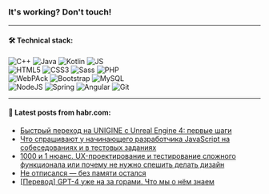 ### It's working? Don't touch!

---

#### 🛠️ Technical stack:

![C++](https://img.shields.io/badge/C++-informational?logo=c%2B%2B&style=flat&logoColor=white&color=9C033A)
![Java](https://img.shields.io/badge/Java-informational?logo=java&style=flat&logoColor=white&color=007396)
![Kotlin](https://img.shields.io/badge/Kotlin-informational?logo=Kotlin&style=flat&logoColor=white&color=0095D5)
![JS](https://img.shields.io/badge/JS-informational?logo=javaScript&style=flat&logoColor=black&color=F7Df1E) <br>
![HTML5](https://img.shields.io/badge/HTML5-informational?logo=html5&style=flat&logoColor=white&color=E34F26)
![CSS3](https://img.shields.io/badge/CSS3-informational?logo=css3&style=flat&logoColor=white&color=157286)
![Sass](https://img.shields.io/badge/Saas-informational?logo=sass&style=flat&logoColor=white&color=hotpink)
![PHP](https://img.shields.io/badge/PHP-informational?logo=php&style=flat&logoColor=white&color=777BB4) <br>
![WebPAck](https://img.shields.io/badge/WebPack-informational?logo=webPack&style=flat&logoColor=white&color=FF6F00)
![Bootstrap](https://img.shields.io/badge/Bootstrap-informational?logo=Bootstrap&style=flat&logoColor=white&color=7952B3)
![MySQL](https://img.shields.io/badge/MySQL-informational?logo=MySQL&style=flat&logoColor=white&color=00f) <br>
![NodeJS](https://img.shields.io/badge/NodeJS-informational?logo=node.js&style=flat&logoColor=white&color=43853D)
![Spring](https://img.shields.io/badge/Spring-informational?logo=Spring&style=flat&logoColor=white&color=0A9EDC)
![Angular](https://img.shields.io/badge/Vue-informational?logo=vue.js&style=flat&logoColor=white&color=red)
![Git](https://img.shields.io/badge/Git-informational?logo=git&style=flat&logoColor=white&color=darkorange)

___

#### 💬 Latest posts from habr.com:

<!-- BLOG-POST-LIST:START -->
- [Быстрый переход на UNIGINE с Unreal Engine 4: первые шаги](https://habr.com/ru/post/667292/?utm_source=habrahabr&utm_medium=rss&utm_campaign=667292)
- [Что спрашивают у начинающего разработчика JavaScript на собеседованиях и в тестовых заданиях](https://habr.com/ru/post/667520/?utm_source=habrahabr&utm_medium=rss&utm_campaign=667520)
- [1000 и 1 нюанс. UX-проектирование и тестирование сложного функционала или почему не нужно спешить делать дизайн](https://habr.com/ru/post/667310/?utm_source=habrahabr&utm_medium=rss&utm_campaign=667310)
- [Не отписался — без памяти остался](https://habr.com/ru/post/667504/?utm_source=habrahabr&utm_medium=rss&utm_campaign=667504)
- [[Перевод] GPT-4 уже на за горами. Что мы о нём знаем](https://habr.com/ru/post/667278/?utm_source=habrahabr&utm_medium=rss&utm_campaign=667278)
<!-- BLOG-POST-LIST:END -->
